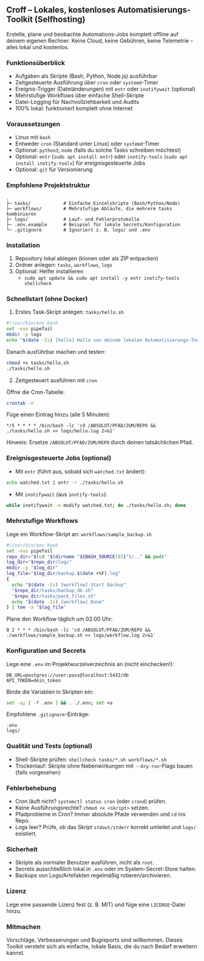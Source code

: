 ## Croff – Lokales, kostenloses Automatisierungs-Toolkit (Selfhosting)

Erstelle, plane und beobachte Automations-Jobs komplett offline auf deinem eigenen Rechner. Keine Cloud, keine Gebühren, keine Telemetrie – alles lokal und kostenlos.

### Funktionsüberblick

- Aufgaben als Skripte (Bash, Python, Node.js) ausführbar
- Zeitgesteuerte Ausführung über `cron` oder `systemd`-Timer
- Ereignis-Trigger (Dateiänderungen) mit `entr` oder `inotifywait` (optional)
- Mehrstufige Workflows über einfache Shell-Skripte
- Datei-Logging für Nachvollziehbarkeit und Audits
- 100% lokal: funktioniert komplett ohne Internet

### Voraussetzungen

- Linux mit `bash`
- Entweder `cron` (Standard unter Linux) oder `systemd`-Timer
- Optional: `python3`, `node` (falls du solche Tasks schreiben möchtest)
- Optional: `entr` (`sudo apt install entr`) oder `inotify-tools` (`sudo apt install inotify-tools`) für ereignisgesteuerte Jobs
- Optional: `git` für Versionierung

### Empfohlene Projektstruktur

```text
.
├─ tasks/            # Einfache Einzelskripte (Bash/Python/Node)
├─ workflows/        # Mehrstufige Abläufe, die mehrere tasks kombinieren
├─ logs/             # Lauf- und Fehlerprotokolle
├─ .env.example      # Beispiel für lokale Secrets/Konfiguration
└─ .gitignore        # Ignoriert z. B. logs/ und .env
```

### Installation

1) Repository lokal ablegen (klonen oder als ZIP entpacken)
2) Ordner anlegen: `tasks`, `workflows`, `logs`
3) Optional: Helfer installieren
   - `sudo apt update && sudo apt install -y entr inotify-tools shellcheck`

### Schnellstart (ohne Docker)

1) Erstes Task-Skript anlegen: `tasks/hello.sh`

```bash
#!/usr/bin/env bash
set -euo pipefail
mkdir -p logs
echo "$(date -Is) [hello] Hallo von deinem lokalen Automatisierungs-Toolkit" | tee -a logs/hello.log
```

Danach ausführbar machen und testen:

```bash
chmod +x tasks/hello.sh
./tasks/hello.sh
```

2) Zeitgesteuert ausführen mit `cron`

Öffne die Cron-Tabelle:

```bash
crontab -e
```

Füge einen Eintrag hinzu (alle 5 Minuten):

```cron
*/5 * * * * /bin/bash -lc 'cd /ABSOLUT/PFAD/ZUM/REPO && ./tasks/hello.sh >> logs/hello.log 2>&1'
```

Hinweis: Ersetze `/ABSOLUT/PFAD/ZUM/REPO` durch deinen tatsächlichen Pfad.

### Ereignisgesteuerte Jobs (optional)

- Mit `entr` (führt aus, sobald sich `watched.txt` ändert):

```bash
echo watched.txt | entr -r ./tasks/hello.sh
```

- Mit `inotifywait` (aus `inotify-tools`):

```bash
while inotifywait -e modify watched.txt; do ./tasks/hello.sh; done
```

### Mehrstufige Workflows

Lege ein Workflow-Skript an: `workflows/sample_backup.sh`

```bash
#!/usr/bin/env bash
set -euo pipefail
repo_dir="$(cd "$(dirname "${BASH_SOURCE[0]}")/.." && pwd)"
log_dir="$repo_dir/logs"
mkdir -p "$log_dir"
log_file="$log_dir/backup.$(date +%F).log"
{
  echo "$(date -Is) [workflow] Start backup"
  "$repo_dir/tasks/backup_db.sh"
  "$repo_dir/tasks/pack_files.sh"
  echo "$(date -Is) [workflow] Done"
} | tee -a "$log_file"
```

Plane den Workflow täglich um 02:00 Uhr:

```cron
0 2 * * * /bin/bash -lc 'cd /ABSOLUT/PFAD/ZUM/REPO && ./workflows/sample_backup.sh >> logs/workflow.log 2>&1'
```

### Konfiguration und Secrets

Lege eine `.env` im Projektwurzelverzeichnis an (nicht einchecken!):

```env
DB_URL=postgres://user:pass@localhost:5432/db
API_TOKEN=dein_token
```

Binde die Variablen in Skripten ein:

```bash
set -a; [ -f .env ] && . ./.env; set +a
```

Empfohlene `.gitignore`-Einträge:

```gitignore
.env
logs/
```

### Qualität und Tests (optional)

- Shell-Skripte prüfen: `shellcheck tasks/*.sh workflows/*.sh`
- Trockenlauf: Skripte ohne Nebenwirkungen mit `--dry-run`-Flags bauen (falls vorgesehen)

### Fehlerbehebung

- Cron läuft nicht? `systemctl status cron` (oder `crond`) prüfen.
- Keine Ausführungsrechte? `chmod +x <skript>` setzen.
- Pfadprobleme in Cron? Immer absolute Pfade verwenden und `cd` ins Repo.
- Logs leer? Prüfe, ob das Skript `stdout/stderr` korrekt umleitet und `logs/` existiert.

### Sicherheit

- Skripte als normaler Benutzer ausführen, nicht als `root`.
- Secrets ausschließlich lokal in `.env` oder im System-Secret-Store halten.
- Backups von Logs/Artefakten regelmäßig rotieren/archivieren.

### Lizenz

Lege eine passende Lizenz fest (z. B. MIT) und füge eine `LICENSE`-Datei hinzu.

### Mitmachen

Vorschläge, Verbesserungen und Bugreports sind willkommen. Dieses Toolkit versteht sich als einfache, lokale Basis, die du nach Bedarf erweitern kannst.
